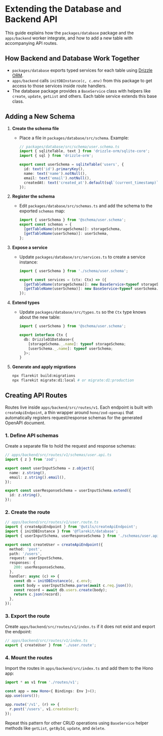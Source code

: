 # Extending the Database and Backend API

This guide explains how the `packages/database` package and the `apps/backend` worker integrate, and how to add a new table with accompanying API routes.

## How Backend and Database Work Together

- `packages/database` exports typed services for each table using [Drizzle ORM](https://github.com/drizzle-team/drizzle-orm).
- `apps/backend` calls `initDBInstance(c, c.env)` from this package to get access to those services inside route handlers.
- The database package provides a `BaseService` class with helpers like `create`, `update`, `getList` and others. Each table service extends this base class.

## Adding a New Schema

1. **Create the schema file**
   - Place a file in `packages/database/src/schema`. Example:
     ```ts
     // packages/database/src/schema/user.schema.ts
     import { sqliteTable, text } from 'drizzle-orm/sqlite-core';
     import { sql } from 'drizzle-orm';

     export const userSchema = sqliteTable('users', {
       id: text('id').primaryKey(),
       name: text('name').notNull(),
       email: text('email').notNull(),
       createdAt: text('created_at').default(sql`(current_timestamp)`),
     });
     ```

2. **Register the schema**
   - Edit `packages/database/src/schemas.ts` and add the schema to the exported `schemas` map:
     ```ts
     import { userSchema } from '@schema/user.schema';
     export const schemas = {
       [getTableName(storageSchema)]: storageSchema,
       [getTableName(userSchema)]: userSchema,
     };
     ```

3. **Expose a service**
   - Update `packages/database/src/services.ts` to create a service instance:
     ```ts
     import { userSchema } from './schema/user.schema';

     export const services = (ctx: Ctx) => ({
       [getTableName(storageSchema)]: new BaseService<typeof storageSchema.$inferInsert, typeof storageSchema.$inferSelect>(storageSchema, ctx),
       [getTableName(userSchema)]: new BaseService<typeof userSchema.$inferInsert, typeof userSchema.$inferSelect>(userSchema, ctx),
     });
     ```

4. **Extend types**
   - Update `packages/database/src/types.ts` so the `Ctx` type knows about the new table:
     ```ts
     import { userSchema } from '@schema/user.schema';

     export interface Ctx {
       db: DrizzleD1Database<{
         [storageSchema._.name]: typeof storageSchema;
         [userSchema._.name]: typeof userSchema;
       }>;
     }
     ```

5. **Generate and apply migrations**
   ```bash
   npx flarekit build:migrations
   npx flarekit migrate:d1:local # or migrate:d1:production
   ```

## Creating API Routes

Routes live inside `apps/backend/src/routes/v1`. Each endpoint is built with
`createApiEndpoint`, a thin wrapper around `hono/zod-openapi` that automatically
registers request/response schemas for the generated OpenAPI document.

### 1. Define API schemas

Create a separate file to hold the request and response schemas:

```ts
// apps/backend/src/routes/v1/schemas/user.api.ts
import { z } from 'zod';

export const userInputSchema = z.object({
  name: z.string(),
  email: z.string().email(),
});

export const userResponseSchema = userInputSchema.extend({
  id: z.string(),
});
```

### 2. Create the route

```ts
// apps/backend/src/routes/v1/user.route.ts
import { createApiEndpoint } from '@utils/createApiEndpoint';
import { initDBInstance } from '@flarekit/database';
import { userInputSchema, userResponseSchema } from './schemas/user.api';

export const createUser = createApiEndpoint({
  method: 'post',
  path: '/users',
  request: userInputSchema,
  responses: {
    200: userResponseSchema,
  },
  handler: async (c) => {
    const db = initDBInstance(c, c.env);
    const body = userInputSchema.parse(await c.req.json());
    const record = await db.users.create(body);
    return c.json(record);
  },
});
```

### 3. Export the route

Create `apps/backend/src/routes/v1/index.ts` if it does not exist and export the
endpoint:

```ts
// apps/backend/src/routes/v1/index.ts
export { createUser } from './user.route';
```

### 4. Mount the routes

Import the routes in `apps/backend/src/index.ts` and add them to the Hono app:

```ts
import * as v1 from './routes/v1';

const app = new Hono<{ Bindings: Env }>();
app.use(cors());

app.route('/v1', (r) => {
  r.post('/users', v1.createUser);
});
```

Repeat this pattern for other CRUD operations using `BaseService` helper
methods like `getList`, `getById`, `update`, and `delete`.
